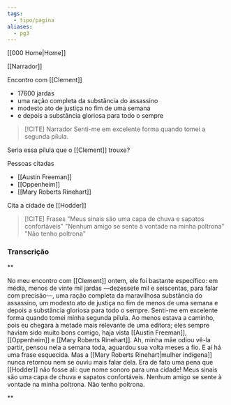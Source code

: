 ```yaml
---
tags:
  - tipo/pagina
aliases:
  - pg3
---
```

[[000 Home|Home]]

[[Narrador]]

Encontro com [[Clement]]

- 17600 jardas
- uma ração completa da substância do assassino
- modesto ato de justiça no fim de uma semana
- e depois a substância gloriosa para todo o sempre


> [!CITE] Narrador
> Senti-me em excelente forma quando tomei a segunda pílula.

Seria essa pílula que o [[Clement]] trouxe?

Pessoas citadas
- [[Austin Freeman]]
- [[Oppenheim]]
- [[Mary Roberts Rinehart]]

Cita a cidade de [[Hodder]]


> [!CITE] Frases
> "Meus sinais são uma capa de chuva e sapatos confortáveis"
> "Nenhum amigo se sente à vontade na minha poltrona"
> "Não tenho poltrona"


### Transcrição

**

No meu encontro com [[Clement]] ontem, ele foi bastante específico: em média, menos de vinte mil jardas —dezessete mil e seiscentas, para falar com precisão—, uma ração completa da maravilhosa substância do assassino, um modesto ato de justiça no fim de menos de uma semana e depois a substância gloriosa para todo o sempre. Senti-me em excelente forma quando tomei minha segunda pílula. Ao menos estava a caminho, pois eu chegara à metade mais relevante de uma editora; eles sempre haviam sido muito bons comigo, haja vista [[Austin Freeman]], [[Oppenheim]] e [[Mary Roberts Rinehart]]. Ah, minha mãe odiou vê-la partir, pensou nela a semana toda, aguardou sua volta meses a fio. E aí há uma frase esquecida. Mas a [[Mary Roberts Rinehart|mulher indígena]] nunca retornou nem se ouviu mais falar dela. Era de fato uma pena que [[Hodder]] não fosse ali: que nome sonoro para uma cidade! Meus sinais são uma capa de chuva e sapatos confortáveis. Nenhum amigo se sente à vontade na minha poltrona. Não tenho poltrona.

  
**
